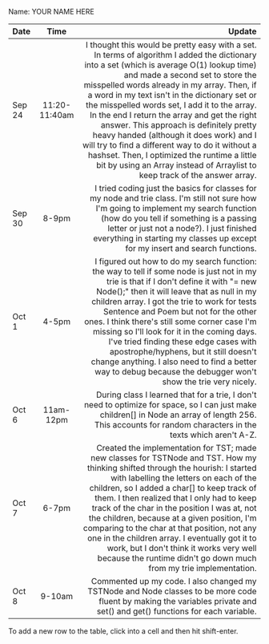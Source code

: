 Name: YOUR NAME HERE

| Date   |     Time      |                                                                                                                                                                                                                                                                                                                                                                                                                                                                                                                                                                                                                                                  Update |
|:-------|:-------------:|--------------------------------------------------------------------------------------------------------------------------------------------------------------------------------------------------------------------------------------------------------------------------------------------------------------------------------------------------------------------------------------------------------------------------------------------------------------------------------------------------------------------------------------------------------------------------------------------------------------------------------------------------------:|
| Sep 24 | 11:20-11:40am | I thought this would be pretty easy with a set. In terms of algorithm I added the dictionary into a set (which is average O(1) lookup time) and made a second set to store the misspelled words already in my array. Then, if a word in my text isn't in the dictionary set or the misspelled words set, I add it to the array. In the end I return the array and get the right answer. This approach is definitely pretty heavy handed (although it does work) and I will try to find a different way to do it without a hashset. Then, I optimized the runtime a little bit by using an Array instead of Arraylist to keep track of the answer array. |
| Sep 30 |     8-9pm     |                                                                                                                                                                                                                                                                                                                                         I tried coding just the basics for classes for my node and trie class. I'm still not sure how I'm going to implement my search function (how do you tell if something is a passing letter or just not a node?). I just finished everything in starting my classes up except for my insert and search functions. |
| Oct 1  |     4-5pm     |                                                                    I figured out how to do my search function: the way to tell if some node is just not in my trie is that if I don't define it with "= new Node();" then it will leave that as null in my children array. I got the trie to work for tests Sentence and Poem but not for the other ones. I think there's still some corner case I'm missing so I'll look for it in the coming days. I've tried finding these edge cases with apostrophe/hyphens, but it still doesn't change anything. I also need to find a better way to debug because the debugger won't show the trie very nicely. |
| Oct 6  |   11am-12pm   |                                                                                                                                                                                                                                                                                                                                                                                                                                            During class I learned that for a trie, I don't need to optimize for space, so I can just make children[] in Node an array of length 256. This accounts for random characters in the texts which aren't A-Z. |
| Oct 7  |     6-7pm     |                                                                Created the implementation for TST; made new classes for TSTNode and TST. How my thinking shifted through the hourish: I started with labelling the letters on each of the children, so I added a char[] to keep track of them. I then realized that I only had to keep track of the char in the position I was at, not the children, because at a given position, I'm comparing to the char at that position, not any one in the children array. I eventually got it to work, but I don't think it works very well because the runtime didn't go down much from my trie implementation. |
| Oct 8  |    9-10am     |                                                                                                                                                                                                                                                                                                                                                                                                                                                                                Commented up my code. I also changed my TSTNode and Node classes to be more code fluent by making the variables private and set() and get() functions for each variable. |
To add a new row to the table, click into a cell and then hit shift-enter.